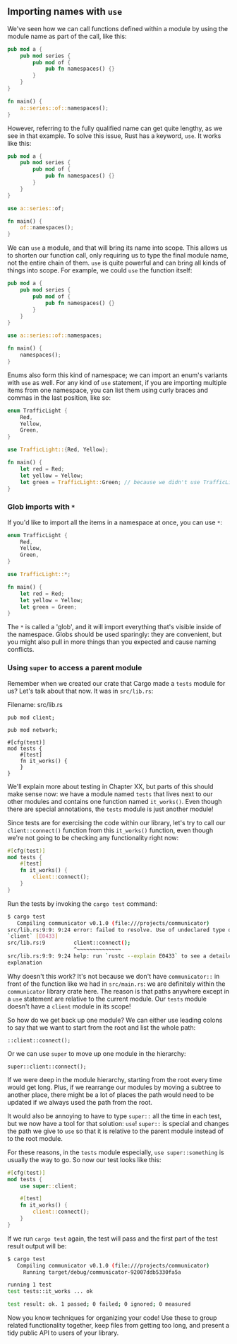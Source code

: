 ## Importing names with `use`

We've seen how we can call functions defined within a module by using the
module name as part of the call, like this:

```rust
pub mod a {
    pub mod series {
        pub mod of {
            pub fn namespaces() {}
        }
    }
}

fn main() {
    a::series::of::namespaces();
}
```

However, referring to the fully qualified name can get quite lengthy, as we see
in that example. To solve this issue, Rust has a keyword, `use`. It works like
this:

```rust
pub mod a {
    pub mod series {
        pub mod of {
            pub fn namespaces() {}
        }
    }
}

use a::series::of;

fn main() {
    of::namespaces();
}
```

We can `use` a module, and that will bring its name into scope. This allows us
to shorten our function call, only requiring us to type the final module name,
not the entire chain of them. `use` is quite powerful and can bring all kinds
of things into scope. For example, we could `use` the function itself:

```rust
pub mod a {
    pub mod series {
        pub mod of {
            pub fn namespaces() {}
        }
    }
}

use a::series::of::namespaces;

fn main() {
    namespaces();
}
```

Enums also form this kind of namespace; we can import an enum's variants with
`use` as well. For any kind of `use` statement, if you are importing multiple
items from one namespace, you can list them using curly braces and commas in
the last position, like so:

```rust
enum TrafficLight {
    Red,
    Yellow,
    Green,
}

use TrafficLight::{Red, Yellow};

fn main() {
    let red = Red;
    let yellow = Yellow;
    let green = TrafficLight::Green; // because we didn't use TrafficLight::Green
}
```

### Glob imports with `*`

If you'd like to import all the items in a namespace at once, you can use `*`:

```rust
enum TrafficLight {
    Red,
    Yellow,
    Green,
}

use TrafficLight::*;

fn main() {
    let red = Red;
    let yellow = Yellow;
    let green = Green;
}
```

The `*` is called a 'glob', and it will import everything that's visible inside
of the namespace. Globs should be used sparingly: they are convenient, but you
might also pull in more things than you expected and cause naming conflicts.

### Using `super` to access a parent module

Remember when we created our crate that Cargo made a `tests` module for us?
Let's talk about that now. It was in `src/lib.rs`:

Filename: src/lib.rs

```rust,ignore
pub mod client;

pub mod network;

#[cfg(test)]
mod tests {
    #[test]
    fn it_works() {
    }
}
```

We'll explain more about testing in Chapter XX, but parts of this should make
sense now: we have a module named `tests` that lives next to our other modules
and contains one function named `it_works()`. Even though there are special
annotations, the `tests` module is just another module!

Since tests are for exercising the code within our library, let's try to call
our `client::connect()` function from this `it_works()` function, even though
we're not going to be checking any functionality right now:

```rust
#[cfg(test)]
mod tests {
    #[test]
    fn it_works() {
        client::connect();
    }
}
```

Run the tests by invoking the `cargo test` command:

```bash
$ cargo test
   Compiling communicator v0.1.0 (file:///projects/communicator)
src/lib.rs:9:9: 9:24 error: failed to resolve. Use of undeclared type or module
`client` [E0433]
src/lib.rs:9         client::connect();
                     ^~~~~~~~~~~~~~~
src/lib.rs:9:9: 9:24 help: run `rustc --explain E0433` to see a detailed
explanation
```

Why doesn't this work? It's not because we don't have `communicator::` in front
of the function like we had in `src/main.rs`: we are definitely within the
`communicator` library crate here. The reason is that paths anywhere except in
a `use` statement are relative to the current module. Our `tests` module
doesn't have a `client` module in its scope!

So how do we get back up one module? We can either use leading colons to say
that we want to start from the root and list the whole path:

```rust,ignore
::client::connect();
```

Or we can use `super` to move up one module in the hierarchy:

```rust,ignore
super::client::connect();
```

If we were deep in the module hierarchy, starting from the root every time
would get long. Plus, if we rearrange our modules by moving a subtree to
another place, there might be a lot of places the path would need to be updated
if we always used the path from the root.

It would also be annoying to have to type `super::` all the time in each test,
but we now have a tool for that solution: `use`! `super::` is special and
changes the path we give to `use` so that it is relative to the parent module
instead of to the root module.

For these reasons, in the `tests` module especially, `use super::something` is
usually the way to go. So now our test looks like this:

```rust
#[cfg(test)]
mod tests {
    use super::client;

    #[test]
    fn it_works() {
        client::connect();
    }
}
```

If we run `cargo test` again, the test will pass and the first part of the test
result output will be:

```bash
$ cargo test
   Compiling communicator v0.1.0 (file:///projects/communicator)
     Running target/debug/communicator-92007ddb5330fa5a

running 1 test
test tests::it_works ... ok

test result: ok. 1 passed; 0 failed; 0 ignored; 0 measured
```

Now you know techniques for organizing your code! Use these to group related
functionality together, keep files from getting too long, and present a tidy
public API to users of your library.
